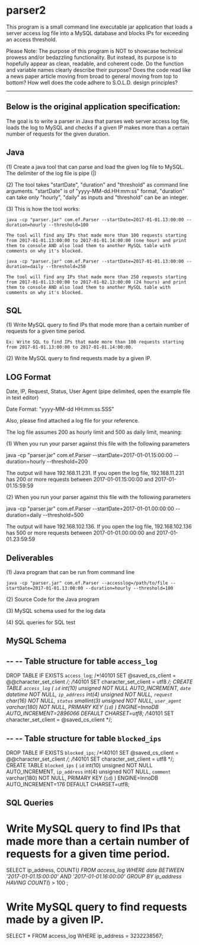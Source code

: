 # parser2
This program is a small command line executable jar application that loads a server access log file into a MySQL database and blocks IPs for exceeding an access threshold.

Please Note:
The purpose of this program is NOT to showcase technical prowess and/or bedazzling functionality.
But instead, its purpose is to hopefully appear as clean, readable, and coherent code.
Do the function and variable names clearly describe their purpose?
Does the code read like a news paper article moving from broad to general moving from top to bottom?
How well does the code adhere to S.O.L.D. design principles?

-------------------------------------------------------------------------------------
Below is the original application specification:
-------------------------------------------------------------------------------------

The goal is to write a parser in Java that parses web server access log file, loads the log to MySQL and checks if a given IP makes more than a certain number of requests for the given duration. 

Java
----

(1) Create a java tool that can parse and load the given log file to MySQL. The delimiter of the log file is pipe (|)

(2) The tool takes "startDate", "duration" and "threshold" as command line arguments. "startDate" is of "yyyy-MM-dd.HH:mm:ss" format, "duration" can take only "hourly", "daily" as inputs and "threshold" can be an integer.

(3) This is how the tool works:

    java -cp "parser.jar" com.ef.Parser --startDate=2017-01-01.13:00:00 --duration=hourly --threshold=100
	
	The tool will find any IPs that made more than 100 requests starting from 2017-01-01.13:00:00 to 2017-01-01.14:00:00 (one hour) and print them to console AND also load them to another MySQL table with comments on why it's blocked.

	java -cp "parser.jar" com.ef.Parser --startDate=2017-01-01.13:00:00 --duration=daily --threshold=250

	The tool will find any IPs that made more than 250 requests starting from 2017-01-01.13:00:00 to 2017-01-02.13:00:00 (24 hours) and print them to console AND also load them to another MySQL table with comments on why it's blocked.


SQL
---

(1) Write MySQL query to find IPs that mode more than a certain number of requests for a given time period.

    Ex: Write SQL to find IPs that made more than 100 requests starting from 2017-01-01.13:00:00 to 2017-01-01.14:00:00.

(2) Write MySQL query to find requests made by a given IP.
 	

LOG Format
----------
Date, IP, Request, Status, User Agent (pipe delimited, open the example file in text editor)

Date Format: "yyyy-MM-dd HH:mm:ss.SSS"

Also, please find attached a log file for your reference. 

The log file assumes 200 as hourly limit and 500 as daily limit, meaning:

(1) 
When you run your parser against this file with the following parameters

java -cp "parser.jar" com.ef.Parser --startDate=2017-01-01.15:00:00 --duration=hourly --threshold=200

The output will have 192.168.11.231. If you open the log file, 192.168.11.231 has 200 or more requests between 2017-01-01.15:00:00 and 2017-01-01.15:59:59

(2) 
When you run your parser against this file with the following parameters

java -cp "parser.jar" com.ef.Parser --startDate=2017-01-01.00:00:00 --duration=daily --threshold=500

The output will have  192.168.102.136. If you open the log file, 192.168.102.136 has 500 or more requests between 2017-01-01.00:00:00 and 2017-01-01.23:59:59


Deliverables
------------

(1) Java program that can be run from command line
	
    java -cp "parser.jar" com.ef.Parser --accesslog=/path/to/file --startDate=2017-01-01.13:00:00 --duration=hourly --threshold=100 

(2) Source Code for the Java program

(3) MySQL schema used for the log data

(4) SQL queries for SQL test




MySQL Schema
------------
--
-- Table structure for table `access_log`
--

DROP TABLE IF EXISTS `access_log`;
/*!40101 SET @saved_cs_client     = @@character_set_client */;
/*!40101 SET character_set_client = utf8 */;
CREATE TABLE `access_log` (
  `id` int(10) unsigned NOT NULL AUTO_INCREMENT,
  `date` datetime NOT NULL,
  `ip_address` int(4) unsigned NOT NULL,
  `request` char(16) NOT NULL,
  `status` smallint(3) unsigned NOT NULL,
  `user_agent` varchar(180) NOT NULL,
  PRIMARY KEY (`id`)
) ENGINE=InnoDB AUTO_INCREMENT=2896066 DEFAULT CHARSET=utf8;
/*!40101 SET character_set_client = @saved_cs_client */;

--
-- Table structure for table `blocked_ips`
--

DROP TABLE IF EXISTS `blocked_ips`;
/*!40101 SET @saved_cs_client     = @@character_set_client */;
/*!40101 SET character_set_client = utf8 */;
CREATE TABLE `blocked_ips` (
  `id` int(10) unsigned NOT NULL AUTO_INCREMENT,
  `ip_address` int(4) unsigned NOT NULL,
  `comment` varchar(180) NOT NULL,
  PRIMARY KEY (`id`)
) ENGINE=InnoDB AUTO_INCREMENT=176 DEFAULT CHARSET=utf8;




SQL Queries
------------
# Write MySQL query to find IPs that made more than a certain number of requests for a given time period.
SELECT ip_address, COUNT(*) FROM access_log WHERE date BETWEEN '2017-01-01.15:00:00' AND '2017-01-01.16:00:00' 
GROUP BY ip_address HAVING COUNT(*) > 100 ;

# Write MySQL query to find requests made by a given IP.
SELECT * FROM access_log WHERE ip_address = 3232238567;
